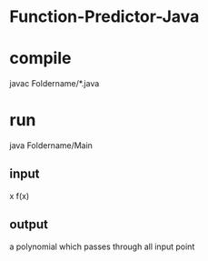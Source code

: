 # Function-Predictor-Java
# compile
javac Foldername/*.java
# run
java Foldername/Main
## input
x f(x)
## output
a polynomial which passes through all input point
